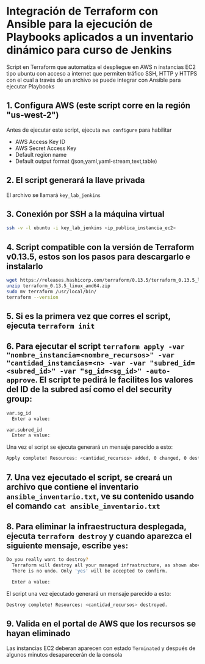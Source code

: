 # Integración de Terraform con Ansible para la ejecución de Playbooks aplicados a un inventario dinámico para curso de Jenkins

Script en Terraform que automatiza el despliegue en AWS n instancias EC2 tipo ubuntu con acceso a internet que permiten tráfico SSH, HTTP y HTTPS con el cual a través de un archivo se puede integrar con Ansible para ejecutar Playbooks

## 1. Configura AWS (este script corre en la región "us-west-2")
Antes de ejecutar este script, ejecuta `aws configure` para habilitar
   - AWS Access Key ID
   - AWS Secret Access Key
   - Default region name 
   - Default output format (json,yaml,yaml-stream,text,table)

## 2. El script generará la llave privada
El archivo se llamará `key_lab_jenkins`

## 3. Conexión por SSH a la máquina virtual 
   ```bash
   ssh -v -l ubuntu -i key_lab_jenkins <ip_publica_instancia_ec2>
   ```

## 4. Script compatible con la versión de Terraform v0.13.5, estos son los pasos para descargarlo e instalarlo
   ```bash
  wget https://releases.hashicorp.com/terraform/0.13.5/terraform_0.13.5_linux_amd64.zip
  unzip terraform_0.13.5_linux_amd64.zip
  sudo mv terraform /usr/local/bin/
  terraform --version 
   ```

## 5. Si es la primera vez que corres el script, ejecuta `terraform init`

## 6. Para ejecutar el script `terraform apply -var "nombre_instancia=<nombre_recursos>" -var "cantidad_instancias=<n> -var -var "subred_id=<subred_id>" -var "sg_id=<sg_id>" -auto-approve`. El script te pedirá le facilites los valores del ID de la subred así como el del security group:
   ```bash
   var.sg_id
     Enter a value: 

   var.subred_id
     Enter a value: 
   ```

Una vez el script se ejecuta generará un mensaje parecido a esto:

   ```bash
   Apply complete! Resources: <cantidad_recursos> added, 0 changed, 0 destroyed.
   ```

## 7. Una vez ejecutado el script, se creará un archivo que contiene el inventario `ansible_inventario.txt`, ve su contenido usando el comando `cat ansible_inventario.txt`

## 8. Para eliminar la infraestructura desplegada, ejecuta `terraform destroy` y cuando aparezca el siguiente mensaje, escribe `yes`:
   ```bash
   Do you really want to destroy?
     Terraform will destroy all your managed infrastructure, as shown above.
     There is no undo. Only 'yes' will be accepted to confirm.

     Enter a value:
   ```

El script una vez ejecutado generará un mensaje parecido a esto:

   ```bash
   Destroy complete! Resources: <cantidad_recursos> destroyed.
   ```

## 9. Valida en el portal de AWS que los recursos se hayan eliminado
Las instancias EC2 deberan aparecen con estado `Terminated` y después de algunos minutos desaparecerán de la consola
